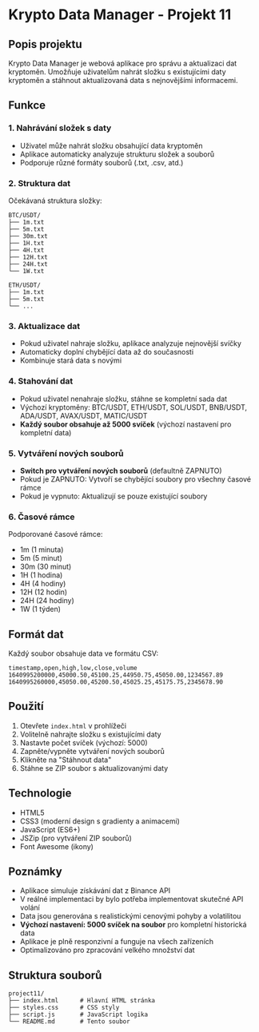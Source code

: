# Krypto Data Manager - Projekt 11

## Popis projektu

Krypto Data Manager je webová aplikace pro správu a aktualizaci dat kryptoměn. Umožňuje uživatelům nahrát složku s existujícími daty kryptoměn a stáhnout aktualizovaná data s nejnovějšími informacemi.

## Funkce

### 1. Nahrávání složek s daty
- Uživatel může nahrát složku obsahující data kryptoměn
- Aplikace automaticky analyzuje strukturu složek a souborů
- Podporuje různé formáty souborů (.txt, .csv, atd.)

### 2. Struktura dat
Očekávaná struktura složky:
```
BTC/USDT/
├── 1m.txt
├── 5m.txt
├── 30m.txt
├── 1H.txt
├── 4H.txt
├── 12H.txt
├── 24H.txt
└── 1W.txt

ETH/USDT/
├── 1m.txt
├── 5m.txt
└── ...
```

### 3. Aktualizace dat
- Pokud uživatel nahraje složku, aplikace analyzuje nejnovější svíčky
- Automaticky doplní chybějící data až do současnosti
- Kombinuje stará data s novými

### 4. Stahování dat
- Pokud uživatel nenahraje složku, stáhne se kompletní sada dat
- Výchozí kryptoměny: BTC/USDT, ETH/USDT, SOL/USDT, BNB/USDT, ADA/USDT, AVAX/USDT, MATIC/USDT
- **Každý soubor obsahuje až 5000 svíček** (výchozí nastavení pro kompletní data)

### 5. Vytváření nových souborů
- **Switch pro vytváření nových souborů** (defaultně ZAPNUTO)
- Pokud je ZAPNUTO: Vytvoří se chybějící soubory pro všechny časové rámce
- Pokud je vypnuto: Aktualizují se pouze existující soubory

### 6. Časové rámce
Podporované časové rámce:
- 1m (1 minuta)
- 5m (5 minut)
- 30m (30 minut)
- 1H (1 hodina)
- 4H (4 hodiny)
- 12H (12 hodin)
- 24H (24 hodiny)
- 1W (1 týden)

## Formát dat

Každý soubor obsahuje data ve formátu CSV:
```
timestamp,open,high,low,close,volume
1640995200000,45000.50,45100.25,44950.75,45050.00,1234567.89
1640995260000,45050.00,45200.50,45025.25,45175.75,2345678.90
```

## Použití

1. Otevřete `index.html` v prohlížeči
2. Volitelně nahrajte složku s existujícími daty
3. Nastavte počet svíček (výchozí: 5000)
4. Zapněte/vypněte vytváření nových souborů
5. Klikněte na "Stáhnout data"
6. Stáhne se ZIP soubor s aktualizovanými daty

## Technologie

- HTML5
- CSS3 (moderní design s gradienty a animacemi)
- JavaScript (ES6+)
- JSZip (pro vytváření ZIP souborů)
- Font Awesome (ikony)

## Poznámky

- Aplikace simuluje získávání dat z Binance API
- V reálné implementaci by bylo potřeba implementovat skutečné API volání
- Data jsou generována s realistickými cenovými pohyby a volatilitou
- **Výchozí nastavení: 5000 svíček na soubor** pro kompletní historická data
- Aplikace je plně responzivní a funguje na všech zařízeních
- Optimalizováno pro zpracování velkého množství dat

## Struktura souborů

```
project11/
├── index.html      # Hlavní HTML stránka
├── styles.css      # CSS styly
├── script.js       # JavaScript logika
└── README.md       # Tento soubor
```
